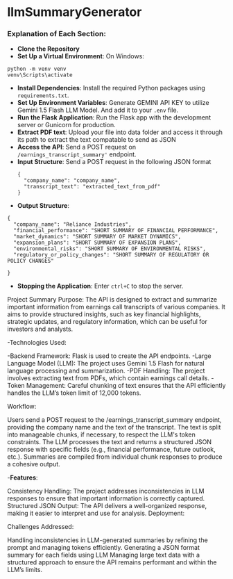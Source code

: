 # llmSummaryGenerator


### Explanation of Each Section:
- **Clone the Repository**
- **Set Up a Virtual Environment**:
On Windows:
```
python -m venv venv
venv\Scripts\activate
```
- **Install Dependencies**: Install the required Python packages using `requirements.txt`.
- **Set Up Environment Variables**: Generate GEMINI API KEY to utilize Gemini 1.5 Flash LLM Model. And add it to your `.env` file.
- **Run the Flask Application**: Run the Flask app with the development server or Gunicorn for production.
- **Extract PDF text**: Upload your file into data folder and access it through its path to extract the text compatable to send as JSON
- **Access the API**: Send a POST request on `/earnings_transcript_summary'` endpoint.
- **Input Structure**: Send a POST request in the following JSON format
  ```
  {
    "company_name": "company_name", 
    "transcript_text": "extracted_text_from_pdf"
  }
  ```
- **Output Structure**:
```
{
  "company_name": "Reliance Industries",
  "financial_performance": "SHORT SUMMARY OF FINANCIAL PERFORMANCE",
  "market_dynamics": "SHORT SUMMARY OF MARKET DYNAMICS",
  "expansion_plans": "SHORT SUMMARY OF EXPANSION PLANS",
  "environmental_risks": "SHORT SUMMARY OF ENVIRONMENTAL RISKS",
  "regulatory_or_policy_changes": "SHORT SUMMARY OF REGULATORY OR POLICY CHANGES"

}
```
- **Stopping the Application**: Enter ``` ctrl+C ``` to stop the server.  


Project Summary
Purpose: The API is designed to extract and summarize important information from earnings call transcripts of various companies. It aims to provide structured insights, such as key financial highlights, strategic updates, and regulatory information, which can be useful for investors and analysts.

-Technologies Used:

-Backend Framework: Flask is used to create the API endpoints.
-Large Language Model (LLM): The project uses Gemini 1.5 Flash for natural language processing and summarization.
-PDF Handling: The project involves extracting text from PDFs, which contain earnings call details.
-Token Management: Careful chunking of text ensures that the API efficiently handles the LLM’s token limit of 12,000 tokens.

Workflow:

Users send a POST request to the /earnings_transcript_summary endpoint, providing the company name and the text of the transcript.
The text is split into manageable chunks, if necessary, to respect the LLM's token constraints.
The LLM processes the text and returns a structured JSON response with specific fields (e.g., financial performance, future outlook, etc.).
Summaries are compiled from individual chunk responses to produce a cohesive output.

-**Features**:

Consistency Handling: The project addresses inconsistencies in LLM responses to ensure that important information is correctly captured.
Structured JSON Output: The API delivers a well-organized response, making it easier to interpret and use for analysis.
Deployment:

Challenges Addressed:

Handling inconsistencies in LLM-generated summaries by refining the prompt and managing tokens efficiently.
Generating a JSON format summary for each fields using LLM
Managing large text data with a structured approach to ensure the API remains performant and within the LLM’s limits.
